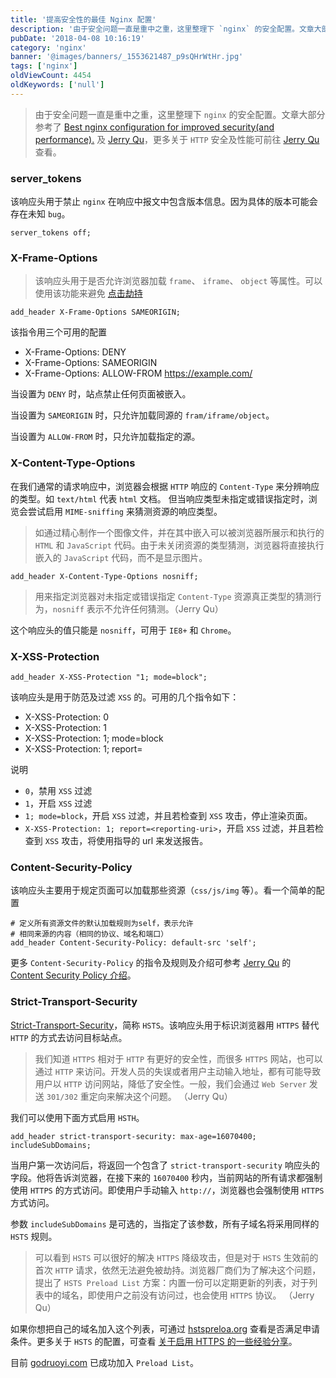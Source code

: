 ```yaml
---
title: '提高安全性的最佳 Nginx 配置'
description: '由于安全问题一直是重中之重，这里整理下 `nginx` 的安全配置。文章大部分参考了 Best nginx configuration for improved security(and performance)'
pubDate: '2018-04-08 10:16:19'
category: 'nginx'
banner: '@images/banners/_1553621487_p9sQHrWtHr.jpg'
tags: ['nginx']
oldViewCount: 4454
oldKeywords: ['null']
---
```


> 由于安全问题一直是重中之重，这里整理下 `nginx` 的安全配置。文章大部分参考了 [Best nginx configuration for improved security(and performance).](https://gist.github.com/plentz/6737338) 及 [Jerry Qu](http://imququ.com)，更多关于 `HTTP` 安全及性能可前往 [Jerry Qu](http://imququ.com) 查看。

### server_tokens

该响应头用于禁止 `nginx` 在响应中报文中包含版本信息。因为具体的版本可能会存在未知 `bug`。

```shell
server_tokens off;
```

### X-Frame-Options

> 该响应头用于是否允许浏览器加载 `frame`、 `iframe`、 `object` 等属性。可以使用该功能来避免 [点击劫持](https://zh.wikipedia.org/wiki/%E7%82%B9%E5%87%BB%E5%8A%AB%E6%8C%81)

```shell
add_header X-Frame-Options SAMEORIGIN;
```

该指令用三个可用的配置

-   X-Frame-Options: DENY
-   X-Frame-Options: SAMEORIGIN
-   X-Frame-Options: ALLOW-FROM https://example.com/

当设置为 `DENY` 时，站点禁止任何页面被嵌入。

当设置为 `SAMEORIGIN` 时，只允许加载同源的 `fram/iframe/object`。

当设置为 `ALLOW-FROM` 时，只允许加载指定的源。

### X-Content-Type-Options

在我们通常的请求响应中，浏览器会根据 `HTTP` 响应的 `Content-Type` 来分辨响应的类型。如 `text/html` 代表 `html` 文档。 但当响应类型未指定或错误指定时，浏览会尝试启用 `MIME-sniffing` 来猜测资源的响应类型。

> 如通过精心制作一个图像文件，并在其中嵌入可以被浏览器所展示和执行的 `HTML` 和 `JavaScript` 代码。由于未关闭资源的类型猜测，浏览器将直接执行嵌入的 `JavaScript` 代码，而不是显示图片。

```shell
add_header X-Content-Type-Options nosniff;
```

> 用来指定浏览器对未指定或错误指定 `Content-Type` 资源真正类型的猜测行为，`nosniff` 表示不允许任何猜测。（Jerry Qu）

这个响应头的值只能是 `nosniff`，可用于 `IE8+` 和 `Chrome`。

### X-XSS-Protection

```shell
add_header X-XSS-Protection "1; mode=block";
```

该响应头是用于防范及过滤 `XSS` 的。可用的几个指令如下：

-   X-XSS-Protection: 0
-   X-XSS-Protection: 1
-   X-XSS-Protection: 1; mode=block
-   X-XSS-Protection: 1; report=<reporting-uri>

说明

-   `0`，禁用 `XSS` 过滤
-   `1`，开启 `XSS` 过滤
-   `1; mode=block`，开启 `XSS` 过滤，并且若检查到 `XSS` 攻击，停止渲染页面。
-   `X-XSS-Protection: 1; report=<reporting-uri>`，开启 `XSS` 过滤，并且若检查到 `XSS` 攻击，将使用指导的 url 来发送报告。

### Content-Security-Policy

该响应头主要用于规定页面可以加载那些资源（`css/js/img` 等）。看一个简单的配置

```shell
# 定义所有资源文件的默认加载规则为self，表示允许
# 相同来源的内容（相同的协议、域名和端口）
add_header Content-Security-Policy: default-src 'self';
```

更多 `Content-Security-Policy` 的指令及规则及介绍可参考 [Jerry Qu](https://imququ.com) 的 [Content Security Policy 介绍](https://imququ.com/post/content-security-policy-reference.html)。

### Strict-Transport-Security

[Strict-Transport-Security](http://tools.ietf.org/html/rfc6797)，简称 `HSTS`。该响应头用于标识浏览器用 `HTTPS` 替代 `HTTP` 的方式去访问目标站点。

> 我们知道 `HTTPS` 相对于 `HTTP` 有更好的安全性，而很多 `HTTPS` 网站，也可以通过 `HTTP` 来访问。开发人员的失误或者用户主动输入地址，都有可能导致用户以 `HTTP` 访问网站，降低了安全性。一般，我们会通过 `Web Server` 发送 `301/302` 重定向来解决这个问题。 （Jerry Qu）

我们可以使用下面方式启用 `HSTH`。

```shell
add_header strict-transport-security: max-age=16070400; includeSubDomains;
```

当用户第一次访问后，将返回一个包含了 `strict-transport-security` 响应头的字段。他将告诉浏览器，在接下来的 `16070400` 秒内，当前网站的所有请求都强制使用 `HTTPS` 的方式访问。即使用户手动输入 `http://`，浏览器也会强制使用 `HTTPS` 方式访问。

参数 `includeSubDomains` 是可选的，当指定了该参数，所有子域名将采用同样的 `HSTS` 规则。

> 可以看到 `HSTS` 可以很好的解决 `HTTPS` 降级攻击，但是对于 `HSTS` 生效前的首次 `HTTP` 请求，依然无法避免被劫持。浏览器厂商们为了解决这个问题，提出了 `HSTS Preload List` 方案：内置一份可以定期更新的列表，对于列表中的域名，即使用户之前没有访问过，也会使用 `HTTPS` 协议。 （Jerry Qu）

如果你想把自己的域名加入这个列表，可通过 [hstspreloa.org](https://hstspreload.org/) 查看是否满足申请条件。更多关于 `HSTS` 的配置，可查看 [关于启用 HTTPS 的一些经验分享](https://imququ.com/post/sth-about-switch-to-https.html)。

目前 [godruoyi.com](https://godruoyi.com) 已成功加入 `Preload List`。
